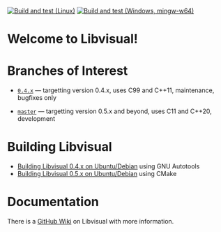 [![Build and test (Linux)](https://github.com/Libvisual/libvisual/actions/workflows/linux.yml/badge.svg)](https://github.com/Libvisual/libvisual/actions/workflows/linux.yml)
[![Build and test (Windows, mingw-w64)](https://github.com/Libvisual/libvisual/actions/workflows/windows.yml/badge.svg)](https://github.com/Libvisual/libvisual/actions/workflows/windows.yml)

# Welcome to Libvisual!


# Branches of Interest

- [`0.4.x`](https://github.com/Libvisual/libvisual/tree/0.4.x) —
  targetting version 0.4.x,
  uses C99 and C++11,
  maintenance,
  bugfixes only

- [`master`](https://github.com/Libvisual/libvisual/tree/master) —
  targetting version 0.5.x and beyond,
  uses C11 and C++20,
  development


# Building Libvisual

- [Building Libvisual 0.4.x on Ubuntu/Debian](https://github.com/Libvisual/libvisual/blob/0.4.x/.github/workflows/linux.yml) using GNU Autotools
- [Building Libvisual 0.5.x on Ubuntu/Debian](https://github.com/Libvisual/libvisual/blob/master/.github/workflows/linux.yml) using CMake


# Documentation

There is a [GitHub Wiki](https://github.com/Libvisual/libvisual/wiki) on Libvisual with more information.
